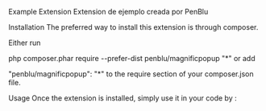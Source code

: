 Example Extension
Extension de ejemplo creada por PenBlu

Installation
The preferred way to install this extension is through composer.

Either run

php composer.phar require --prefer-dist penblu/magnificpopup "*"
or add

"penblu/magnificpopup": "*"
to the require section of your composer.json file.

Usage
Once the extension is installed, simply use it in your code by :

<?= \penblu\magnificpopup\MagnifigPopup::widget(); ?>
